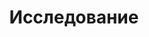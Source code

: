 ---
layout: tag
title: Исследование
titles: Философские исследования
slug: hmphilosophy
priority: 27
description: Анализ фильмов от автора проекта "Скрытый Смысл".
sortby: priority
---